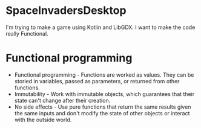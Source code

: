 # SpaceInvadersDesktop
I'm trying to make a game using Kotlin and LibGDX. 
I want to make the code really Functional. 

# Functional programming 
* Functional programming - Functions are worked as values. They can be storied in variables, passed as parameters, or returned from other functions.
* Immutability - Work with immutable objects, which guarantees that their state can't change after their creation.
* No side effects - Use pure functions that return the same results given the same inputs and don't modify the state of other objects or interact with the outside world. 
